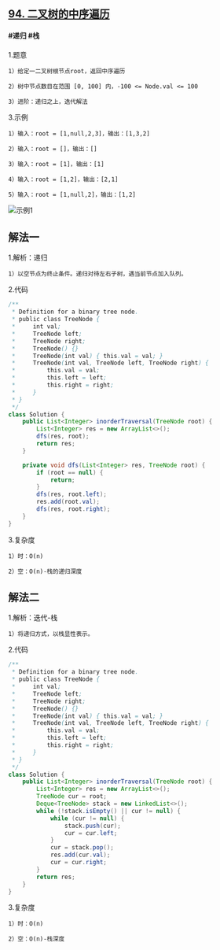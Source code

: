 ## [94. 二叉树的中序遍历](https://leetcode.cn/problems/binary-tree-inorder-traversal/)

#### #递归 #栈
1.题意

    1）给定一二叉树根节点root，返回中序遍历

    2）树中节点数目在范围 [0, 100] 内，-100 <= Node.val <= 100

    3）进阶：递归之上，迭代解法

3.示例

    1）输入：root = [1,null,2,3]，输出：[1,3,2]

    2）输入：root = []，输出：[]

    3）输入：root = [1]，输出：[1]

    4）输入：root = [1,2]，输出：[2,1]

    5）输入：root = [1,null,2]，输出：[1,2]
![示例1](https://assets.leetcode.com/uploads/2020/09/15/inorder_1.jpg)
## 解法一
1.解析：递归

    1）以空节点为终止条件。递归对待左右子树，遇当前节点加入队列。

2.代码
```java
/**
 * Definition for a binary tree node.
 * public class TreeNode {
 *     int val;
 *     TreeNode left;
 *     TreeNode right;
 *     TreeNode() {}
 *     TreeNode(int val) { this.val = val; }
 *     TreeNode(int val, TreeNode left, TreeNode right) {
 *         this.val = val;
 *         this.left = left;
 *         this.right = right;
 *     }
 * }
 */
class Solution {
    public List<Integer> inorderTraversal(TreeNode root) {
        List<Integer> res = new ArrayList<>();
        dfs(res, root);
        return res;
    }

    private void dfs(List<Integer> res, TreeNode root) {
        if (root == null) {
            return;
        }
        dfs(res, root.left);
        res.add(root.val);
        dfs(res, root.right);
    }
}
```
3.复杂度

    1）时：O(n)

    2）空：O(n)-栈的递归深度
## 解法二
1.解析：迭代-栈

    1）将递归方式，以栈显性表示。

2.代码
```java
/**
 * Definition for a binary tree node.
 * public class TreeNode {
 *     int val;
 *     TreeNode left;
 *     TreeNode right;
 *     TreeNode() {}
 *     TreeNode(int val) { this.val = val; }
 *     TreeNode(int val, TreeNode left, TreeNode right) {
 *         this.val = val;
 *         this.left = left;
 *         this.right = right;
 *     }
 * }
 */
class Solution {
    public List<Integer> inorderTraversal(TreeNode root) {
        List<Integer> res = new ArrayList<>();
        TreeNode cur = root;
        Deque<TreeNode> stack = new LinkedList<>();
        while (!stack.isEmpty() || cur != null) {
            while (cur != null) {
                stack.push(cur);
                cur = cur.left;
            }
            cur = stack.pop();
            res.add(cur.val);
            cur = cur.right;
        }
        return res;       
    }
}
```
3.复杂度

    1）时：O(n)

    2）空：O(n)-栈深度
